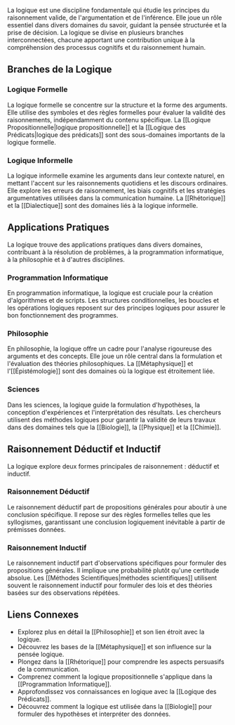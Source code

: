 La logique est une discipline fondamentale qui étudie les principes du raisonnement valide, de l'argumentation et de l'inférence. Elle joue un rôle essentiel dans divers domaines du savoir, guidant la pensée structurée et la prise de décision. La logique se divise en plusieurs branches interconnectées, chacune apportant une contribution unique à la compréhension des processus cognitifs et du raisonnement humain.

## Branches de la Logique

### Logique Formelle

La logique formelle se concentre sur la structure et la forme des arguments. Elle utilise des symboles et des règles formelles pour évaluer la validité des raisonnements, indépendamment du contenu spécifique. La [[Logique Propositionnelle|logique propositionnelle]] et la [[Logique des Prédicats|logique des prédicats]] sont des sous-domaines importants de la logique formelle.

### Logique Informelle

La logique informelle examine les arguments dans leur contexte naturel, en mettant l'accent sur les raisonnements quotidiens et les discours ordinaires. Elle explore les erreurs de raisonnement, les biais cognitifs et les stratégies argumentatives utilisées dans la communication humaine. La [[Rhétorique]] et la [[Dialectique]] sont des domaines liés à la logique informelle.

## Applications Pratiques

La logique trouve des applications pratiques dans divers domaines, contribuant à la résolution de problèmes, à la programmation informatique, à la philosophie et à d'autres disciplines.

### Programmation Informatique

En programmation informatique, la logique est cruciale pour la création d'algorithmes et de scripts. Les structures conditionnelles, les boucles et les opérations logiques reposent sur des principes logiques pour assurer le bon fonctionnement des programmes.

### Philosophie

En philosophie, la logique offre un cadre pour l'analyse rigoureuse des arguments et des concepts. Elle joue un rôle central dans la formulation et l'évaluation des théories philosophiques. La [[Métaphysique]] et l'[[Épistémologie]] sont des domaines où la logique est étroitement liée.

### Sciences

Dans les sciences, la logique guide la formulation d'hypothèses, la conception d'expériences et l'interprétation des résultats. Les chercheurs utilisent des méthodes logiques pour garantir la validité de leurs travaux dans des domaines tels que la [[Biologie]], la [[Physique]] et la [[Chimie]].

## Raisonnement Déductif et Inductif

La logique explore deux formes principales de raisonnement : déductif et inductif.

### Raisonnement Déductif

Le raisonnement déductif part de propositions générales pour aboutir à une conclusion spécifique. Il repose sur des règles formelles telles que les syllogismes, garantissant une conclusion logiquement inévitable à partir de prémisses données.

### Raisonnement Inductif

Le raisonnement inductif part d'observations spécifiques pour formuler des propositions générales. Il implique une probabilité plutôt qu'une certitude absolue. Les [[Méthodes Scientifiques|méthodes scientifiques]] utilisent souvent le raisonnement inductif pour formuler des lois et des théories basées sur des observations répétées.

## Liens Connexes

- Explorez plus en détail la [[Philosophie]] et son lien étroit avec la logique.
- Découvrez les bases de la [[Métaphysique]] et son influence sur la pensée logique.
- Plongez dans la [[Rhétorique]] pour comprendre les aspects persuasifs de la communication.
- Comprenez comment la logique propositionnelle s'applique dans la [[Programmation Informatique]].
- Approfondissez vos connaissances en logique avec la [[Logique des Prédicats]].
- Découvrez comment la logique est utilisée dans la [[Biologie]] pour formuler des hypothèses et interpréter des données.
